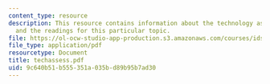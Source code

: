```yaml
---
content_type: resource
description: This resource contains information about the technology assessment assignment
  and the readings for this particular topic.
file: https://ol-ocw-studio-app-production.s3.amazonaws.com/courses/ids-900-integrating-doctoral-seminar-on-emerging-technologies-fall-2005/9c640b51b555351a035bd89b95b7ad30_techassess.pdf
file_type: application/pdf
resourcetype: Document
title: techassess.pdf
uid: 9c640b51-b555-351a-035b-d89b95b7ad30
---
```

